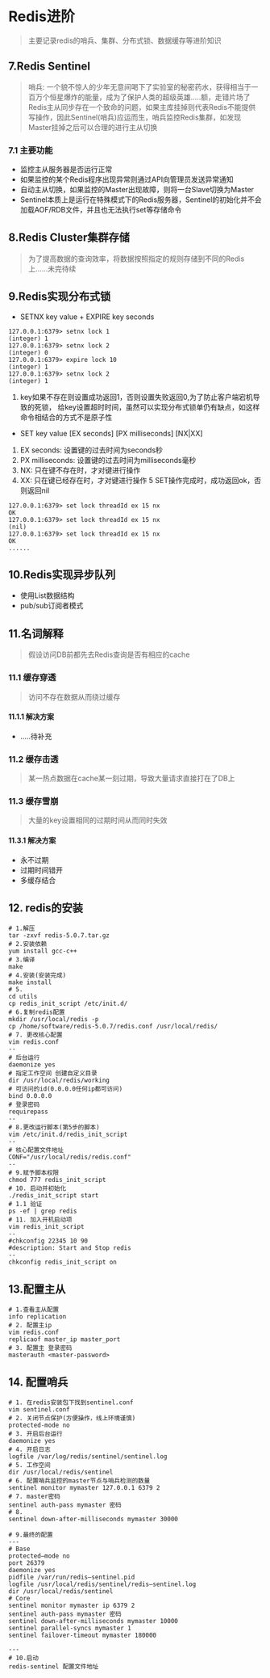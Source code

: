 # Redis进阶
> 主要记录redis的哨兵、集群、分布式锁、数据缓存等进阶知识
## 7.Redis Sentinel
> 哨兵: 一个貌不惊人的少年无意间喝下了实验室的秘密药水，获得相当于一百万个恒星爆炸的能量，成为了保护人类的超级英雄.....额，走错片场了
Redis主从同步存在一个致命的问题，如果主库挂掉则代表Redis不能提供写操作，因此Sentinel(哨兵)应运而生，哨兵监控Redis集群，如发现Master挂掉之后可以合理的进行主从切换
### 7.1 主要功能
* 监控主从服务器是否运行正常
* 如果监控的某个Redis程序出现异常则通过API向管理员发送异常通知
* 自动主从切换，如果监控的Master出现故障，则将一台Slave切换为Master
* Sentinel本质上是运行在特殊模式下的Redis服务器，Sentinel的初始化并不会加载AOF/RDB文件，并且也无法执行set等存储命令
## 8.Redis Cluster集群存储
> 为了提高数据的查询效率，将数据按照指定的规则存储到不同的Redis上......未完待续
## 9.Redis实现分布式锁
* SETNX key value + EXPIRE key seconds
```
127.0.0.1:6379> setnx lock 1
(integer) 1
127.0.0.1:6379> setnx lock 2
(integer) 0
127.0.0.1:6379> expire lock 10
(integer) 1
127.0.0.1:6379> setnx lock 2
(integer) 1
```
1. key如果不存在则设置成功返回1，否则设置失败返回0,为了防止客户端宕机导致的死锁，
给key设置超时时间，虽然可以实现分布式锁单仍有缺点，如这样命令相结合的方式不是原子性
 
* SET key value [EX seconds] [PX milliseconds] [NX|XX]
1. EX seconds: 设置键的过去时间为seconds秒
2. PX milliseconds: 设置键的过去时间为milliseconds毫秒
3. NX: 只在键不存在时，才对键进行操作
4. XX: 只在键已经存在时，才对键进行操作
5  SET操作完成时，成功返回ok，否则返回nil
```
127.0.0.1:6379> set lock threadId ex 15 nx
OK
127.0.0.1:6379> set lock threadId ex 15 nx
(nil)
127.0.0.1:6379> set lock threadId ex 15 nx
OK
......
```
## 10.Redis实现异步队列
* 使用List数据结构
* pub/sub订阅者模式
## 11.名词解释
> 假设访问DB前都先去Redis查询是否有相应的cache
### 11.1 缓存穿透
> 访问不存在数据从而绕过缓存
#### 11.1.1 解决方案
* .....待补充
### 11.2 缓存击透
> 某一热点数据在cache某一刻过期，导致大量请求直接打在了DB上
### 11.3 缓存雪崩
> 大量的key设置相同的过期时间从而同时失效
#### 11.3.1 解决方案
* 永不过期
* 过期时间错开
* 多缓存结合
## 12. redis的安装
```
# 1.解压
tar -zxvf redis-5.0.7.tar.gz
# 2.安装依赖
yum install gcc-c++
# 3.编译
make
# 4.安装(安装完成)
make install
# 5.
cd utils
cp redis_init_script /etc/init.d/
# 6.复制redis配置
mkdir /usr/local/redis -p
cp /home/software/redis-5.0.7/redis.conf /usr/local/redis/
# 7. 更改核心配置
vim redis.conf
-- 
# 后台运行
daemonize yes
# 指定工作空间 创建自定义目录
dir /usr/local/redis/working 
# 可访问的id(0.0.0.0任何ip都可访问)
bind 0.0.0.0
# 登录密码
requirepass
-- 
# 8.更改运行脚本(第5步的脚本)
vim /etc/init.d/redis_init_script
--
# 核心配置文件地址
CONF="/usr/local/redis/redis.conf"
--
# 9.赋予脚本权限
chmod 777 redis_init_script
# 10. 启动并初始化
./redis_init_script start
# 1.1 验证
ps -ef | grep redis
# 11. 加入开机启动项
vim redis_init_script
--
#chkconfig 22345 10 90
#description: Start and Stop redis
--
chkconfig redis_init_script on
```
## 13.配置主从
```
# 1.查看主从配置
info replication
# 2. 配置主ip
vim redis.conf
replicaof master_ip master_port
# 3. 配置主 登录密码
masterauth <master-password>
```
## 14. 配置哨兵
```
# 1. 在redis安装包下找到sentinel.conf
vim sentinel.conf
# 2. 关闭节点保护(方便操作，线上环境谨慎)
protected-mode no
# 3. 开启后台运行
daemonize yes
# 4. 开启日志
logfile /var/log/redis/sentinel/sentinel.log
# 5. 工作空间
dir /usr/local/redis/sentinel
# 6. 配置哨兵监控的master节点与哨兵检测的数量
sentinel monitor mymaster 127.0.0.1 6379 2
# 7. master密码
sentinel auth-pass mymaster 密码
# 8. 
sentinel down-after-milliseconds mymaster 30000

# 9.最终的配置
---
# Base
protected—mode no
port 26379
daemonize yes
pidfile /var/run/redis—sentinel.pid
logfile /usr/local/redis/sentinel/redis—sentinel.log
dir /usr/local/redis/sentinel
# Core
sentinel monitor mymaster ip 6379 2
sentinel auth-pass mymaster 密码
sentinel down-after-milliseconds mymaster 10000
sentinel parallel-syncs mymaster 1
sentinel failover-timeout mymaster 180000

---
# 10.启动
redis-sentinel 配置文件地址
```